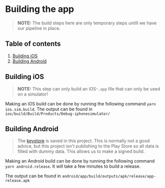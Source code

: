 # Building the app

> **NOTE:** The build steps here are only temporary steps untill we have our pipeline in place. 


## Table of contents
1. [Building iOS](#building-ios)
1. [Building Android](#building-android)

## Building iOS
> **NOTE:** This step can only build an iOS-`.app` file that can only be used on a simulator!

Making an iOS build can be done by running the following command `yarn ios.sim.build`. The output can be found in `ios/build/Build/Products/Debug-iphonesimulator/`

## Building Android
> The [keystore](../android/app/sLSwagLab.keystore) is saved in this project. This is normally not a good advice, but this project isn't publishing to the Play Store so all data is filled with dummy data.
> This allows us to make a signed build.

Making an Android build can be done by running the following command `yarn android.release`. It will take a few minutes to build a release.

The output can be found in `android/app/build/outputs/apk/release/app-release.apk`
